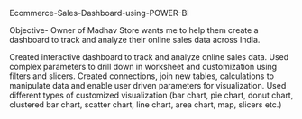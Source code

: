 Ecommerce-Sales-Dashboard-using-POWER-BI

Objective- Owner of Madhav Store wants me to help them create a dashboard to track and analyze their online sales data across India.

Created interactive dashboard to track and analyze online sales data. Used complex parameters to drill down in worksheet and customization using filters and slicers. Created connections, join new tables, calculations to manipulate data and enable user driven parameters for visualization. Used different types of customized visualization (bar chart, pie chart, donut chart, clustered bar chart, scatter chart, line chart, area chart, map, slicers etc.)
